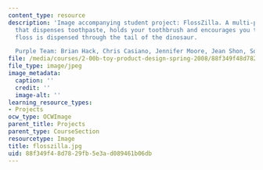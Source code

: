 ```yaml
---
content_type: resource
description: 'Image accompanying student project: FlossZilla. A multi-purpose dinosaur
  that dispenses toothpaste, holds your toothbrush and encourages you to floss. The
  floss is dispensed through the tail of the dinosaur.

  Purple Team: Brian Hack, Chris Casiano, Jennifer Moore, Jean Shon, Somin Lee.'
file: /media/courses/2-00b-toy-product-design-spring-2008/88f349f48d7829fb5e3ad089461b06db_flosszilla.jpg
file_type: image/jpeg
image_metadata:
  caption: ''
  credit: ''
  image-alt: ''
learning_resource_types:
- Projects
ocw_type: OCWImage
parent_title: Projects
parent_type: CourseSection
resourcetype: Image
title: flosszilla.jpg
uid: 88f349f4-8d78-29fb-5e3a-d089461b06db
---
```

